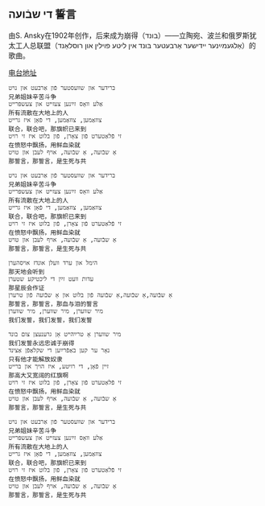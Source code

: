 ## די שבֿועה 誓言
由S. Ansky在1902年创作，后来成为崩得（בונד）——立陶宛、波兰和俄罗斯犹太工人总联盟（אַלגעמײַנער ײדישער אַרבעטער בּונד אין ליטע פוילין און רוסלאַנד）的歌曲。

[电台地址](http://music.163.com/dj?id=1369332110&userid=328877362)

    ברידער און שװעסטער פֿון אַרבעט און נױט
    兄弟姐妹辛苦斗争
    אַלע װאָס זײַנען צעזײט און צעשפּרייט
    所有流散在大地上的人
    צוזאַמען, צוזאַמען, די פֿאָן איז גרייט
    联合，联合吧，那旗帜已来到
    זי פֿלאַטערט פֿון צאָרן, פֿון בלוט איז זי רויט
    在愤怒中飘扬，用鲜血染就
    אַ שבֿועה, אַ שבֿועה, אויף לעבן און טויט
    那誓言，那誓言，是生死与共

    ברידער און שװעסטער פֿון אַרבעט און נױט
    兄弟姐妹辛苦斗争
    אַלע װאָס זײַנען צעזײט און צעשפּרייט
    所有流散在大地上的人
    צוזאַמען, צוזאַמען, די פֿאָן איז גרייט
    联合，联合吧，那旗帜已来到
    זי פֿלאַטערט פֿון צאָרן, פֿון בלוט איז זי רויט
    在愤怒中飘扬，用鲜血染就
    אַ שבֿועה, אַ שבֿועה, אויף לעבן און טויט
    那誓言，那誓言，是生死与共

    הימל און ערד װעלן אונדז אויסהערן
    那天地会听到
    עדות װעט זײַן די ליכטיקע שטערן
    那星辰会作证
    אַ שבֿועה,אַ שבֿועה,אַ שבֿועה פֿון בלוט און אַ שבֿועה פֿון טרערן
    那誓言，那誓言，那血与泪的誓言
    מיר שװערן, מיר שװערן, מיר שװערן
    我们发誓，我们发誓，我们发誓

    מיר שװערן אַ טרײַהײט אָן גרענעצן צום בונד
    我们发誓永远忠诚于崩得
    נאָר ער קען באַפֿרײַען די שקלאַפֿן אַצינד
    只有他才能解放奴隶
    זיין פֿאָן, די רויטע, איז הויך און ברייט
    那高大又宽阔的红旗啊
    זי פֿלאַטערט פֿון צאָרן, פֿון בלוט איז זי רויט
    在愤怒中飘扬，用鲜血染就
    אַ שבֿועה, אַ שבֿועה, אויף לעבן און טויט
    那誓言，那誓言，是生死与共

    ברידער און שװעסטער פֿון אַרבעט און נױט
    兄弟姐妹辛苦斗争
    אַלע װאָס זײַנען צעזײט און צעשפּרייט
    所有流散在大地上的人
    צוזאַמען, צוזאַמען, די פֿאָן איז גרייט
    联合，联合吧，那旗帜已来到
    זי פֿלאַטערט פֿון צאָרן, פֿון בלוט איז זי רויט
    在愤怒中飘扬，用鲜血染就
    אַ שבֿועה, אַ שבֿועה, אויף לעבן און טויט
    那誓言，那誓言，是生死与共
